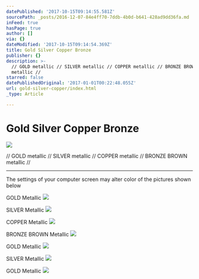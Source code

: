 ```yaml
---
datePublished: '2017-10-15T09:14:55.581Z'
sourcePath: _posts/2016-12-07-84e4ff70-7ddb-4b0d-b641-428ad9dd36fa.md
inFeed: true
hasPage: true
author: []
via: {}
dateModified: '2017-10-15T09:14:54.369Z'
title: Gold Silver Copper Bronze
publisher: {}
description: >-
  // GOLD metallic // SILVER metallic // COPPER metallic // BRONZE BROWN
  metallic //
starred: false
datePublishedOriginal: '2017-01-01T00:22:48.055Z'
url: gold-silver-copper/index.html
_type: Article

---
```

# Gold Silver Copper Bronze
![](https://the-grid-user-content.s3-us-west-2.amazonaws.com/dc7fd5c7-139f-431b-8341-8ccc7b3465b8.jpg)

// GOLD metallic // SILVER metallic // COPPER metallic // BRONZE BROWN metallic //

---

The settings of your computer screen may alter color of the pictures shown below

GOLD Metallic
![](https://the-grid-user-content.s3-us-west-2.amazonaws.com/5c29e4d9-05a6-4b4d-8555-c270cac7e9e2.jpg)

SILVER Metallic
![](https://the-grid-user-content.s3-us-west-2.amazonaws.com/0f0b378d-c814-483c-a871-01885f7714ab.jpg)

COPPER Metallic
![](https://the-grid-user-content.s3-us-west-2.amazonaws.com/7e25ad7b-8887-487d-9655-beec2724d088.jpg)

BRONZE BROWN Metallic
![](https://the-grid-user-content.s3-us-west-2.amazonaws.com/80ac52ce-a999-4c97-96e8-6f20dfddc0f6.jpg)

GOLD Metallic
![](https://the-grid-user-content.s3-us-west-2.amazonaws.com/66e7ed63-0832-4f20-badc-713b9550b9fc.jpg)

SILVER Metallic
![](https://the-grid-user-content.s3-us-west-2.amazonaws.com/02faf589-b4e7-4169-91a7-ebcba55d3e34.jpg)

GOLD Metallic
![](https://the-grid-user-content.s3-us-west-2.amazonaws.com/78fe2de6-8b7a-4378-b3ca-0e0b851af271.jpg)